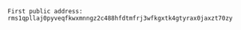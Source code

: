 ```plaintext
First public address: rms1qpllaj0pyveqfkwxmnngz2c488hfdtmfrj3wfkgxtk4gtyrax0jaxzt70zy
```